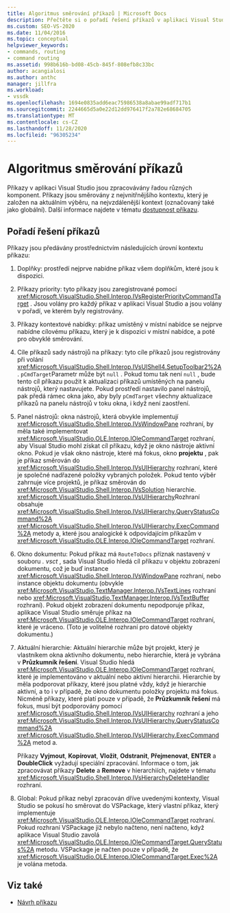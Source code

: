 ```yaml
---
title: Algoritmus směrování příkazů | Microsoft Docs
description: Přečtěte si o pořadí řešení příkazů v aplikaci Visual Studio, protože příkazy jsou zpracovávány různými komponentami a směrovány z nejvnitřnějšího kontextu do nejvzdálenějšího kontextu.
ms.custom: SEO-VS-2020
ms.date: 11/04/2016
ms.topic: conceptual
helpviewer_keywords:
- commands, routing
- command routing
ms.assetid: 998b616b-bd08-45cb-845f-808efb8c33bc
author: acangialosi
ms.author: anthc
manager: jillfra
ms.workload:
- vssdk
ms.openlocfilehash: 1694e0835add6eac75986538a8abae99adf717b1
ms.sourcegitcommit: 2244665d5a0e22d12dd976417f2a782e68684705
ms.translationtype: MT
ms.contentlocale: cs-CZ
ms.lasthandoff: 11/28/2020
ms.locfileid: "96305234"
---
```

# <a name="command-routing-algorithm"></a>Algoritmus směrování příkazů
Příkazy v aplikaci Visual Studio jsou zpracovávány řadou různých komponent. Příkazy jsou směrovány z nejvnitřnějšího kontextu, který je založen na aktuálním výběru, na nejvzdálenější kontext (označovaný také jako globální). Další informace najdete v tématu [dostupnost příkazu](../../extensibility/internals/command-availability.md).

## <a name="order-of-command-resolution"></a>Pořadí řešení příkazů
 Příkazy jsou předávány prostřednictvím následujících úrovní kontextu příkazu:

1. Doplňky: prostředí nejprve nabídne příkaz všem doplňkům, které jsou k dispozici.

2. Příkazy priority: tyto příkazy jsou zaregistrované pomocí <xref:Microsoft.VisualStudio.Shell.Interop.IVsRegisterPriorityCommandTarget> . Jsou volány pro každý příkaz v aplikaci Visual Studio a jsou volány v pořadí, ve kterém byly registrovány.

3. Příkazy kontextové nabídky: příkaz umístěný v místní nabídce se nejprve nabídne cílovému příkazu, který je k dispozici v místní nabídce, a poté pro obvyklé směrování.

4. Cíle příkazů sady nástrojů na příkazy: tyto cíle příkazů jsou registrovány při volání <xref:Microsoft.VisualStudio.Shell.Interop.IVsUIShell4.SetupToolbar2%2A> . `pCmdTarget`Parametr může být `null` . Pokud tomu tak není `null` , bude tento cíl příkazu použit k aktualizaci příkazů umístěných na panelu nástrojů, který nastavujete. Pokud prostředí nastavilo panel nástrojů, pak předá rámec okna jako, aby byly `pCmdTarget` všechny aktualizace příkazů na panelu nástrojů v toku okna, i když není zaostření.

5. Panel nástrojů: okna nástrojů, která obvykle implementují <xref:Microsoft.VisualStudio.Shell.Interop.IVsWindowPane> rozhraní, by měla také implementovat <xref:Microsoft.VisualStudio.OLE.Interop.IOleCommandTarget> rozhraní, aby Visual Studio mohl získat cíl příkazu, když je okno nástroje aktivní okno. Pokud je však okno nástroje, které má fokus, okno **projektu** , pak je příkaz směrován do <xref:Microsoft.VisualStudio.Shell.Interop.IVsUIHierarchy> rozhraní, které je společné nadřazené položky vybraných položek. Pokud tento výběr zahrnuje více projektů, je příkaz směrován do <xref:Microsoft.VisualStudio.Shell.Interop.IVsSolution> hierarchie. <xref:Microsoft.VisualStudio.Shell.Interop.IVsUIHierarchy>Rozhraní obsahuje <xref:Microsoft.VisualStudio.Shell.Interop.IVsUIHierarchy.QueryStatusCommand%2A> <xref:Microsoft.VisualStudio.Shell.Interop.IVsUIHierarchy.ExecCommand%2A> metody a, které jsou analogické k odpovídajícím příkazům v <xref:Microsoft.VisualStudio.OLE.Interop.IOleCommandTarget> rozhraní.

6. Okno dokumentu: Pokud příkaz má `RouteToDocs` příznak nastavený v souboru *. vsct* , sada Visual Studio hledá cíl příkazu v objektu zobrazení dokumentu, což je buď instance <xref:Microsoft.VisualStudio.Shell.Interop.IVsWindowPane> rozhraní, nebo instance objektu dokumentu (obvykle <xref:Microsoft.VisualStudio.TextManager.Interop.IVsTextLines> rozhraní nebo <xref:Microsoft.VisualStudio.TextManager.Interop.IVsTextBuffer> rozhraní). Pokud objekt zobrazení dokumentu nepodporuje příkaz, aplikace Visual Studio směruje příkaz na <xref:Microsoft.VisualStudio.OLE.Interop.IOleCommandTarget> rozhraní, které je vráceno. (Toto je volitelné rozhraní pro datové objekty dokumentu.)

7. Aktuální hierarchie: Aktuální hierarchie může být projekt, který je vlastníkem okna aktivního dokumentu, nebo hierarchie, která je vybrána v **Průzkumník řešení**. Visual Studio hledá <xref:Microsoft.VisualStudio.OLE.Interop.IOleCommandTarget> rozhraní, které je implementováno v aktuální nebo aktivní hierarchii. Hierarchie by měla podporovat příkazy, které jsou platné vždy, když je hierarchie aktivní, a to i v případě, že okno dokumentu položky projektu má fokus. Nicméně příkazy, které platí pouze v případě, že **Průzkumník řešení** má fokus, musí být podporovány pomocí <xref:Microsoft.VisualStudio.Shell.Interop.IVsUIHierarchy> rozhraní a jeho <xref:Microsoft.VisualStudio.Shell.Interop.IVsUIHierarchy.QueryStatusCommand%2A> <xref:Microsoft.VisualStudio.Shell.Interop.IVsUIHierarchy.ExecCommand%2A> metod a.

     Příkazy **Vyjmout**, **Kopírovat**, **Vložit**, **Odstranit**, **Přejmenovat**, **ENTER** a **DoubleClick** vyžadují speciální zpracování. Informace o tom, jak zpracovávat příkazy **Delete** a **Remove** v hierarchiích, najdete v tématu <xref:Microsoft.VisualStudio.Shell.Interop.IVsHierarchyDeleteHandler> rozhraní.

8. Global: Pokud příkaz nebyl zpracován dříve uvedenými kontexty, Visual Studio se pokusí ho směrovat do VSPackage, který vlastní příkaz, který implementuje <xref:Microsoft.VisualStudio.OLE.Interop.IOleCommandTarget> rozhraní. Pokud rozhraní VSPackage již nebylo načteno, není načteno, když aplikace Visual Studio zavolá <xref:Microsoft.VisualStudio.OLE.Interop.IOleCommandTarget.QueryStatus%2A> metodu. VSPackage je načten pouze v případě, že <xref:Microsoft.VisualStudio.OLE.Interop.IOleCommandTarget.Exec%2A> je volána metoda.

## <a name="see-also"></a>Viz také
- [Návrh příkazu](../../extensibility/internals/command-design.md)

